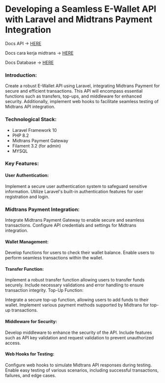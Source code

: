 # Developing a Seamless E-Wallet API with Laravel and Midtrans Payment Integration

Docs API -> [HERE](https://github.com/FuadGrimaldi/BE-KawanBayar/blob/main/docs%20api/api.md)

Docs cara kerja midtrans -> [HERE](https://github.com/FuadGrimaldi/BE-KawanBayar/blob/main/docs%20api/API%20MIDTRANS/readme.md)

Docs Database -> [HERE](https://github.com/FuadGrimaldi/BE-KawanBayar/blob/main/docs%20api/DOCS%20DB/readme.md)

### Introduction:

Create a robust E-Wallet API using Laravel, integrating Midtrans Payment for secure and efficient transactions. This API will encompass essential functions such as transfers, top-ups, and middleware for enhanced security. Additionally, implement web hooks to facilitate seamless testing of Midtrans API integration.

### Technological Stack:

-   Laravel Framework 10
-   PHP 8.2
-   Midtrans Payment Gateway
-   Filament 3.2 (for admin)
-   MYSQL

### Key Features:

#### User Authentication:

Implement a secure user authentication system to safeguard sensitive information.
Utilize Laravel's built-in authentication features for user registration and login.

### Midtrans Payment Integration:

Integrate Midtrans Payment Gateway to enable secure and seamless transactions.
Configure API credentials and settings for Midtrans integration.

#### Wallet Management:

Develop functions for users to check their wallet balance.
Enable users to perform seamless transactions within the wallet.

#### Transfer Function:

Implement a robust transfer function allowing users to transfer funds securely.
Include necessary validations and error handling to ensure transaction integrity.
Top-Up Function:

Integrate a secure top-up function, allowing users to add funds to their wallet.
Implement various payment methods supported by Midtrans for top-up transactions.

#### Middleware for Security:

Develop middleware to enhance the security of the API.
Include features such as API key validation and request validation to prevent unauthorized access.

#### Web Hooks for Testing:

Configure web hooks to simulate Midtrans API responses during testing.
Enable easy testing of various scenarios, including successful transactions, failures, and edge cases.
